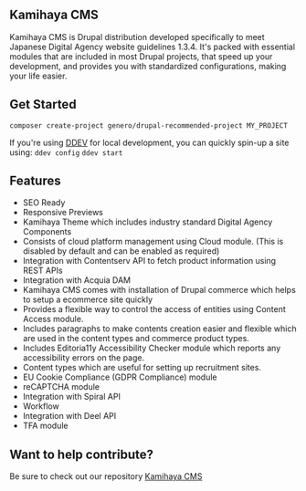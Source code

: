 ## Kamihaya CMS

Kamihaya CMS is Drupal distribution developed specifically to meet Japanese Digital Agency website guidelines 1.3.4. It's packed with essential modules that are included in most Drupal projects, that speed up your development, and provides you with standardized configurations, making your life easier.

## Get Started

`composer create-project genero/drupal-recommended-project MY_PROJECT`

If you're using [DDEV](https://ddev.com/) for local development, you can quickly spin-up a site using:
`ddev config`
`ddev start`

## Features

- SEO Ready
- Responsive Previews
- Kamihaya Theme which includes industry standard Digital Agency Components
- Consists of cloud platform management using Cloud module. (This is disabled by default and can be enabled as required)
- Integration with Contentserv API to fetch product information using REST APIs
- Integration with Acquia DAM
- Kamihaya CMS comes with installation of Drupal commerce which helps to setup a ecommerce site quickly
- Provides a flexible way to control the access of entities using Content Access module.
- Includes paragraphs to make contents creation easier and flexible which are used in the content types and commerce product types.
- Includes Editoria11y Accessibility Checker module which reports any accessibility errors on the page.
- Content types which are useful for setting up recruitment sites.
- EU Cookie Compliance (GDPR Compliance) module
- reCAPTCHA module
- Integration with Spiral API
- Workflow
- Integration with Deel API
- TFA module

## Want to help contribute?

Be sure to check out our repository [Kamihaya CMS](https://github.com/HappySeedIndia/kamihaya_cms)